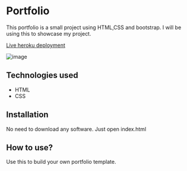 # Portfolio

This portfolio is a small project using HTML,CSS and bootstrap. I will be using this to showcase my project. 

[Live heroku deployment](https://portfolioharry.herokuapp.com/)

![image](https://user-images.githubusercontent.com/98416487/157556512-6ac192db-4f55-422d-a8b6-c66160c6c9b5.png)




## Technologies used

* HTML
* CSS

## Installation

No need to download any software. Just open index.html

## How to use?

Use this to build your own portfolio template.
